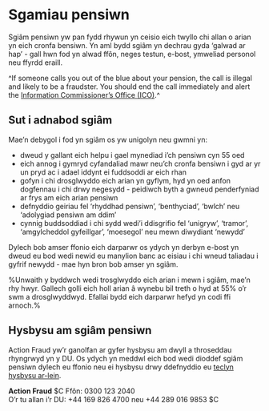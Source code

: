 # Sgamiau pensiwn

Sgiâm pensiwn yw pan fydd rhywun yn ceisio eich twyllo chi allan o arian yn eich cronfa bensiwn. Yn aml bydd sgiâm yn dechrau gyda ‘galwad ar hap’ - gall hwn fod yn alwad ffôn, neges testun, e-bost, ymweliad personol neu ffyrdd eraill.

^If someone calls you out of the blue about your pension, the call is illegal and likely to be a fraudster. You should end the call immediately and alert the [Information Commissioner’s Office (ICO)](https://ico.org.uk/make-a-complaint/nuisance-calls-and-messages/).^

## Sut i adnabod sgiâm

Mae’n debygol i fod yn sgiâm os yw unigolyn neu gwmni yn:

* dweud y gallant eich helpu i gael mynediad i’ch pensiwn cyn 55 oed
* eich annog i gymryd cyfandaliad mawr neu’ch cronfa bensiwn i gyd ar yr un pryd ac i adael iddynt ei fuddsoddi ar eich rhan
* gofyn i chi drosglwyddo eich arian yn gyflym, hyd yn oed anfon dogfennau i chi drwy negesydd - peidiwch byth a gwneud penderfyniad ar frys am eich arian pensiwn
* defnyddio geiriau fel ‘rhyddhad pensiwn’, ‘benthyciad’, ‘bwlch’ neu ‘adolygiad pensiwn am ddim’
* cynnig buddsoddiad i chi sydd wedi’i ddisgrifio fel ‘unigryw’, ‘tramor’, ‘amgylcheddol gyfeillgar’, ‘moesegol’ neu mewn diwydiant ‘newydd’

Dylech bob amser ffonio eich darparwr os ydych yn derbyn e-bost yn dweud eu bod wedi newid eu manylion banc ac eisiau i chi wneud taliadau i gyfrif newydd - mae hyn bron bob amser yn sgiâm.

%Unwaith y byddwch wedi trosglwyddo eich arian i mewn i sgiâm, mae’n rhy hwyr. Gallech golli eich holl arian â wynebu bil treth o hyd at 55% o’r swm a drosglwyddwyd. Efallai bydd eich darparwr hefyd yn codi ffi arnoch.%

## Hysbysu am sgiâm pensiwn

Action Fraud yw’r ganolfan ar gyfer hysbysu am dwyll a throseddau rhyngrwyd yn y DU. Os ydych yn meddwl eich bod wedi dioddef sgiâm pensiwn dylech eu ffonio neu ei hysbysu drwy ddefnyddio eu [teclyn hysbysu ar-lein](http://www.actionfraud.police.uk/report-a-fraud-including-online-crime).

**Action Fraud**
$C
Ffôn: 0300 123 2040<br>
O’r tu allan i’r DU: +44 169 826 4700 neu +44 289 016 9853
$C

